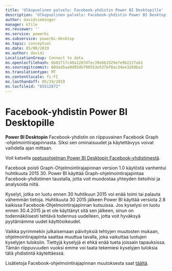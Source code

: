 ```yaml
---
title: 'Ulkopuolinen palvelu: Facebook-yhdistin Power BI Desktopille'
description: 'Ulkopuolinen palvelu: Facebook-yhdistin Power BI Desktopille'
author: davidiseminger
manager: kfile
ms.reviewer: ''
ms.service: powerbi
ms.subservice: powerbi-desktop
ms.topic: conceptual
ms.date: 05/08/2019
ms.author: davidi
LocalizationGroup: Connect to data
ms.openlocfilehash: 6b02717c49a1207dfec39ebb1529e7e9b222fa62
ms.sourcegitcommit: 60dad5aa0d85db790553e537bf8ac34ee3289ba3
ms.translationtype: MT
ms.contentlocale: fi-FI
ms.lasthandoff: 05/29/2019
ms.locfileid: "65512872"
---
```

# <a name="facebook-connector-for-power-bi-desktop"></a>Facebook-yhdistin Power BI Desktopille
**Power BI Desktopin** Facebook-yhdistin on riippuvainen Facebook Graph ‑ohjelmointirajapinnasta. Siksi sen ominaisuudet ja käytettävyys voivat vaihdella ajan mittaan.

Voit katsella [opetusohjelman Power BI Desktopin Facebook-yhdistimestä](desktop-tutorial-facebook-analytics.md).

Facebook poisti Graph-Ohjelmointirajapinnan version 1.0 käytöstä vanhentui huhtikuuta 2015 30. Power BI käyttää Graph-ohjelmointirajapintaa Facebook-yhdistimen taustalla, jotta voit muodostaa yhteyden tietoihisi ja analysoida niitä.

Kyselyt, jotka on luotu ennen 30 huhtikuun 2015 voi enää toimi tai palauta vähemmän tietoja. Huhtikuuta 30 2015 jälkeen Power BI käyttää versiota 2.8 kaikissa Facebook-Ohjelmointirajapinnan kutsuissa. Jos kyselysi on luotu ennen 30.4.2015 ja et ole käyttänyt sitä sen jälkeen, sinun on todennäköisesti tehtävä todennus uudelleen, jotta voit hyväksyä pyytämämme uudet käyttöoikeudet.

Vaikka pyrimmekin julkaisemaan päivityksiä tehtyjen muutosten mukaan, ohjelmointirajapinta saattaa muuttua tavalla, joka vaikuttaa luotujen kyselyjen tuloksiin. Tiettyjä kyselyjä ei ehkä enää tueta joissain tapauksissa. Tämän riippuvuuden vuoksi emme voi taata tekemiesi kyselyjen tuloksia tätä yhdistintä käytettäessä.

Lisätietoja Facebook-ohjelmointirajapinnan muutoksesta saat [täältä](https://developers.facebook.com/docs/apps/changelog#v2_0).

